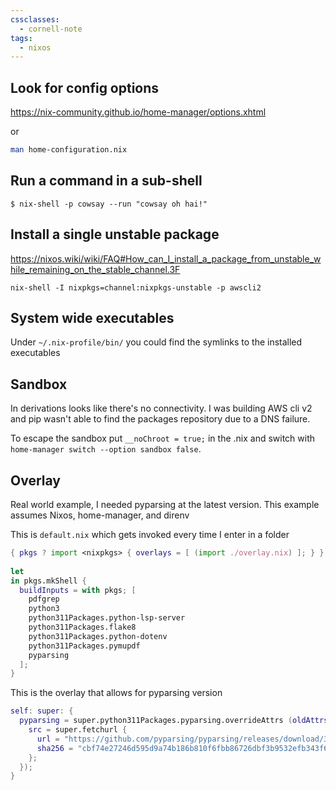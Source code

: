 ```yaml
---
cssclasses:
  - cornell-note
tags:
  - nixos
---
```

## Look for config options

https://nix-community.github.io/home-manager/options.xhtml

or 

```bash
man home-configuration.nix
```

## Run a command in a sub-shell

```language-bash
$ nix-shell -p cowsay --run "cowsay oh hai!"
```

## Install a single unstable package

https://nixos.wiki/wiki/FAQ#How_can_I_install_a_package_from_unstable_while_remaining_on_the_stable_channel.3F

`nix-shell -I nixpkgs=channel:nixpkgs-unstable -p awscli2`

## System wide executables

Under `~/.nix-profile/bin/` you could find the symlinks to the installed executables

## Sandbox

In derivations looks like there's no connectivity.
I was building AWS cli v2 and pip wasn't able to find the packages repository due to a DNS failure.

To escape the sandbox put `__noChroot = true;` in the .nix and switch with `home-manager switch --option sandbox false`.
## Overlay

Real world example, I needed pyparsing at the latest version.
This example assumes Nixos, home-manager, and direnv

This is `default.nix` which gets invoked every time I enter in a folder

```nix
{ pkgs ? import <nixpkgs> { overlays = [ (import ./overlay.nix) ]; } }:  
  
let  
in pkgs.mkShell {  
  buildInputs = with pkgs; [  
    pdfgrep  
    python3  
    python311Packages.python-lsp-server  
    python311Packages.flake8  
    python311Packages.python-dotenv  
    python311Packages.pymupdf  
    pyparsing  
  ];  
}
```

This is the overlay that allows for pyparsing version

```nix
self: super: {  
  pyparsing = super.python311Packages.pyparsing.overrideAttrs (oldAttrs: {  
    src = super.fetchurl {  
      url = "https://github.com/pyparsing/pyparsing/releases/download/3.2.0/pyparsing-3.2.0.tar.gz";  
      sha256 = "cbf74e27246d595d9a74b186b810f6fbb86726dbf3b9532efb343f6d7294fe9c";  
    };  
  });  
}
```